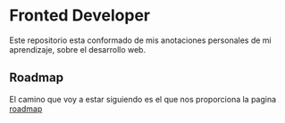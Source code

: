 # Fronted Developer

Este repositorio esta conformado de mis anotaciones personales de mi aprendizaje, sobre el desarrollo web.

## Roadmap

El camino que voy a estar siguiendo es el que nos proporciona la pagina [roadmap](https://roadmap.sh/frontend)